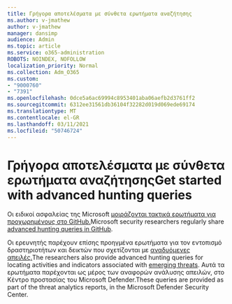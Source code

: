 ```yaml
---
title: Γρήγορα αποτελέσματα με σύνθετα ερωτήματα αναζήτησης
ms.author: v-jmathew
author: v-jmathew
manager: dansimp
audience: Admin
ms.topic: article
ms.service: o365-administration
ROBOTS: NOINDEX, NOFOLLOW
localization_priority: Normal
ms.collection: Adm_O365
ms.custom:
- "9000760"
- "7391"
ms.openlocfilehash: 0dce5a6ac69994c8953401aba06aefb2d3761ff2
ms.sourcegitcommit: 6312ee31561db36104f32282d019d069ede69174
ms.translationtype: MT
ms.contentlocale: el-GR
ms.lasthandoff: 03/11/2021
ms.locfileid: "50746724"
---
```

# <a name="get-started-with-advanced-hunting-queries"></a><span data-ttu-id="84848-102">Γρήγορα αποτελέσματα με σύνθετα ερωτήματα αναζήτησης</span><span class="sxs-lookup"><span data-stu-id="84848-102">Get started with advanced hunting queries</span></span>

<span data-ttu-id="84848-103">Οι ειδικοί ασφαλείας της Microsoft [μοιράζονται τακτικά ερωτήματα για προχωρημένους στο GitHub.](https://go.microsoft.com/fwlink/?linkid=2144624)</span><span class="sxs-lookup"><span data-stu-id="84848-103">Microsoft security researchers regularly share [advanced hunting queries in GitHub](https://go.microsoft.com/fwlink/?linkid=2144624).</span></span>

<span data-ttu-id="84848-104">Οι ερευνητής παρέχουν επίσης προηγμένα ερωτήματα για τον εντοπισμό δραστηριοτήτων και δεικτών που σχετίζονται με [αναδυόμενες απειλές.](https://go.microsoft.com/fwlink/?linkid=2145808)</span><span class="sxs-lookup"><span data-stu-id="84848-104">The researchers also provide advanced hunting queries for locating activities and indicators associated with [emerging threats](https://go.microsoft.com/fwlink/?linkid=2145808).</span></span> <span data-ttu-id="84848-105">Αυτά τα ερωτήματα παρέχονται ως μέρος των αναφορών ανάλυσης απειλών, στο Κέντρο προστασίας του Microsoft Defender.</span><span class="sxs-lookup"><span data-stu-id="84848-105">These queries are provided as part of the threat analytics reports, in the Microsoft Defender Security Center.</span></span>
